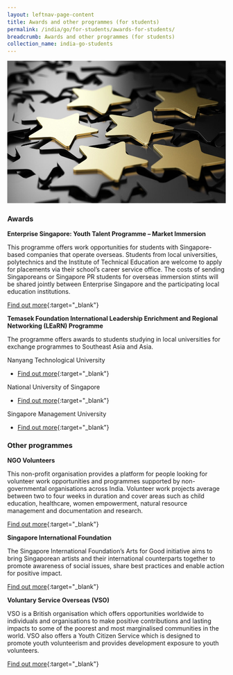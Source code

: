 ```yaml
---
layout: leftnav-page-content
title: Awards and other programmes (for students)
permalink: /india/go/for-students/awards-for-students/
breadcrumb: Awards and other programmes (for students)
collection_name: india-go-students
---
```


<img src="\images\asean-students\awards-students.jpg" alt="awards students banner" style="width:800px;" />

### **Awards**

**Enterprise Singapore: Youth Talent Programme – Market Immersion**

This programme offers work opportunities for students with Singapore-based companies that operate overseas. Students from local universities, polytechnics and the Institute of Technical Education are welcome to apply for placements via their school’s career service office. The costs of sending Singaporeans or Singapore PR students for overseas immersion stints will be shared jointly between Enterprise Singapore and the participating local education institutions.

[Find out more](https://ie.enterprisesg.gov.sg/Venture-Overseas/talent-development/ytp-market-immersion){:target="_blank"}



**Temasek Foundation International Leadership Enrichment and Regional Networking (LEaRN) Programme**

The programme offers awards to students studying in local universities for exchange programmes to Southeast Asia and Asia.

Nanyang Technological University

- [Find out more](http://global.ntu.edu.sg/GMP/gemexplorer/BeforeApplying/ScholarshipsFunding/Pages/TFLEaRN.aspx){:target="_blank"}

National University of Singapore

- [Find out more](http://www.nus.edu.sg/iro/fa/sch/out/tfilearn-out.html){:target="_blank"}

Singapore Management University

- [Find out more](https://www.smu.edu.sg/about/financial/scholarships/TFLEaRN){:target="_blank"}



### **Other programmes**

**NGO Volunteers**

This non-profit organisation provides a platform for people looking for volunteer work opportunities and programmes supported by non-governmental organisations across India. Volunteer work projects average between two to four weeks in duration and cover areas such as child education, healthcare, women empowerment, natural resource management and documentation and research.

[Find out more](http://ngovolunteers.com/){:target="_blank"}

 

**Singapore International Foundation**

The Singapore International Foundation’s Arts for Good initiative aims to bring Singaporean artists and their international counterparts together to promote awareness of social issues, share best practices and enable action for positive impact.

[Find out more](https://www.sif.org.sg/our-work/ce/afg/about){:target="_blank"}

 

**Voluntary Service Overseas (VSO)**

VSO is a British organisation which offers opportunities worldwide to individuals and organisations to make positive contributions and lasting impacts to some of the poorest and most marginalised communities in the world. VSO also offers a Youth Citizen Service which is designed to promote youth volunteerism and provides development exposure to youth volunteers.

[Find out more](https://www.vsointernational.org/volunteering/where-do-volunteers-work/india){:target="_blank"}